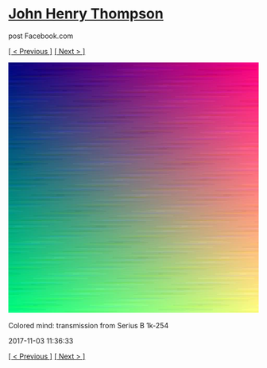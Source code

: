 # [John Henry Thompson](../README.md)
post Facebook.com

[[ < Previous ]](2017-11-03-2.md) [[ Next > ]](2017-11-03-4.md)

[![](../media/2017-11-03/Timeline-Photos-Colored-mind-transmission-from-Serius-B-1k-254.jpg)](../README.md)

Colored mind: transmission from Serius B 1k-254

2017-11-03 11:36:33

[[ < Previous ]](2017-11-03-2.md) [[ Next > ]](2017-11-03-4.md)